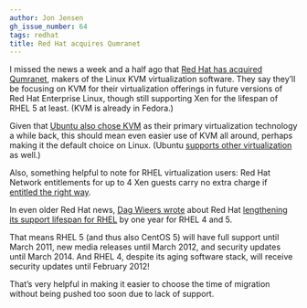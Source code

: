 ```yaml
---
author: Jon Jensen
gh_issue_number: 64
tags: redhat
title: Red Hat acquires Qumranet
---
```




I missed the news a week and a half ago that [Red Hat has acquired Qumranet](https://web.archive.org/web/20080910063001/http://www.redhat.com/promo/qumranet/), makers of the Linux KVM virtualization software. They say they’ll be focusing on KVM for their virtualization offerings in future versions of Red Hat Enterprise Linux, though still supporting Xen for the lifespan of RHEL 5 at least. (KVM is already in Fedora.)

Given that [Ubuntu also chose KVM](https://www.cnet.com/news/ubuntu-picks-kvm-over-xen-for-virtualization/) as their primary virtualization technology a while back, this should mean even easier use of KVM all around, perhaps making it the default choice on Linux. (Ubuntu [supports other virtualization](https://help.ubuntu.com/lts/serverguide/virtualization.html) as well.)

Also, something helpful to note for RHEL virtualization users: Red Hat Network entitlements for up to 4 Xen guests carry no extra charge if [entitled the right way](https://web.archive.org/web/20090501032453/http://magazine.redhat.com/2008/09/11/tips-and-tricks-registering-xen-guests-with-rhn/).

In even older Red Hat news, [Dag Wieers wrote](http://dag.wieers.com/blog/rhel-backported-one-additional-year) about Red Hat [lengthening its support lifespan for RHEL](https://access.redhat.com/support/policy/updates/errata/) by one year for RHEL 4 and 5.

That means RHEL 5 (and thus also CentOS 5) will have full support until March 2011, new media releases until March 2012, and security updates until March 2014. And RHEL 4, despite its aging software stack, will receive security updates until February 2012!

That’s very helpful in making it easier to choose the time of migration without being pushed too soon due to lack of support.


